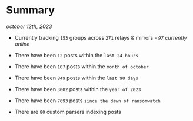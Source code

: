 
# Summary
_october 12th, 2023_

- Currently tracking `153` groups across `271` relays & mirrors - _`97` currently online_

- There have been `12` posts within the `last 24 hours`

- There have been `107` posts within the `month of october`

- There have been `849` posts within the `last 90 days`

- There have been `3002` posts within the `year of 2023`

- There have been `7693` posts `since the dawn of ransomwatch`

- There are `80` custom parsers indexing posts
